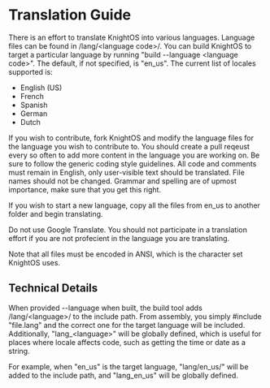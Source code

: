 # Translation Guide

There is an effort to translate KnightOS into various languages. Language files can
be found in /lang/\<language code>/. You can build KnightOS to target a particular
language by running "build --language \<language code>". The default, if not specified,
is "en_us". The current list of locales supported is:

* English (US)
* French
* Spanish
* German
* Dutch

If you wish to contribute, fork KnightOS and modify the language files for the language you
wish to contribute to. You should create a pull reqeust every so often to add more content
in the language you are working on. Be sure to follow the generic coding style guidelines.
All code and comments must remain in English, only user-visible text should be translated.
File names should not be changed. Grammar and spelling are of upmost importance, make sure
that you get this right.

If you wish to start a new language, copy all the files from en_us to another folder and
begin translating.

Do not use Google Translate. You should not participate in a translation effort
if you are not profecient in the language you are translating.

Note that all files must be encoded in ANSI, which is the character set KnightOS uses.

## Technical Details

When provided --language when built, the build tool adds /lang/\<language>/ to the include
path. From assembly, you simply \#include "file.lang" and the correct one for the target
language will be included. Additionally, "lang_\<language>" will be globally defined, which
is useful for places where locale affects code, such as getting the time or date as a string.

For example, when "en_us" is the target language, "lang/en_us/" will be added to the include
path, and "lang_en_us" will be globally defined.